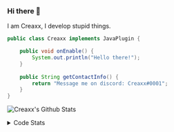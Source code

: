 ### Hi there 👋

I am Creaxx, I develop stupid things. 

```java
public class Creaxx implements JavaPlugin {

    public void onEnable() {
        System.out.println("Hello there!");
    }
    
    public String getContactInfo() {
        return "Message me on discord: Creaxx#0001";
    }
}
```

![Creaxx's Github Stats](https://github-readme-stats.vercel.app/api?username=CreaxxOG&show_icons=true&theme=dark&count_private=true)

<details>
  <summary>Code Stats</summary>

<!--START_SECTION:waka-->
![Code Time](http://img.shields.io/badge/Code%20Time-1%2C106%20hrs%206%20mins-blue)

![Lines of code](https://img.shields.io/badge/From%20Hello%20World%20I%27ve%20Written-166%20lines%20of%20code-blue)

**🐱 My GitHub Data** 

> 🏆 455 Contributions in the Year 2023
 > 
> 📦 66.2 kB Used in GitHub's Storage 
 > 
> 🚫 Not Opted to Hire
 > 
> 📜 4 Public Repositories 
 > 
> 🔑 2 Private Repositories  
 > 
**I'm an Early 🐤** 

```text
🌞 Morning       86 commits       ██░░░░░░░░░░░░░░░░░░░░░░░   08.90 % 
🌆 Daytime      444 commits       ███████████░░░░░░░░░░░░░░   45.96 % 
🌃 Evening      418 commits       ██████████░░░░░░░░░░░░░░░   43.27 % 
🌙 Night         18 commits       ░░░░░░░░░░░░░░░░░░░░░░░░░   01.86 % 

```
📅 **I'm Most Productive on Saturday** 

```text
Monday         115 commits       ███░░░░░░░░░░░░░░░░░░░░░░   11.90 % 
Tuesday        142 commits       ███░░░░░░░░░░░░░░░░░░░░░░   14.70 % 
Wednesday      119 commits       ███░░░░░░░░░░░░░░░░░░░░░░   12.32 % 
Thursday       111 commits       ██░░░░░░░░░░░░░░░░░░░░░░░   11.49 % 
Friday          91 commits       ██░░░░░░░░░░░░░░░░░░░░░░░   09.42 % 
Saturday       232 commits       ██████░░░░░░░░░░░░░░░░░░░   24.02 % 
Sunday         156 commits       ████░░░░░░░░░░░░░░░░░░░░░   16.15 % 

```


📊 **This Week I Spent My Time On** 

```text
💬 Programming Languages: 
Java                     17 hrs 42 mins      ████████████████████████░   96.45 % 
Kotlin                   20 mins             ░░░░░░░░░░░░░░░░░░░░░░░░░   01.88 % 
XML                      9 mins              ░░░░░░░░░░░░░░░░░░░░░░░░░   00.83 % 
YAML                     4 mins              ░░░░░░░░░░░░░░░░░░░░░░░░░   00.41 % 
GitIgnore file           4 mins              ░░░░░░░░░░░░░░░░░░░░░░░░░   00.37 % 

🔥 Editors: 
IntelliJ                 18 hrs 21 mins      █████████████████████████   100.00 % 

```

**I Mostly Code in Java** 

```text
Java                     14 repos            ████████████████░░░░░░░░░   63.64 % 
Kotlin                   7 repos             ████████░░░░░░░░░░░░░░░░░   31.82 % 
EJS                      1 repo              █░░░░░░░░░░░░░░░░░░░░░░░░   04.55 % 

```



 Last Updated on 09/02/2023 12:42:28 UTC
<!--END_SECTION:waka-->
</details>
